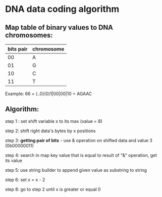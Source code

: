# DNA data coding algorithm

## Map table of binary values to DNA chromosomes:
|bits pair|chromosome|
|-----|--------|
|00 | A|
|01 | G|
|10 | C|
|11 | T|

Example:
66 = (..0)(0)1|00|00|10 = AGAAC

## Algorithm:

step 1 : set shift variable x to its max (value = 8)

step 2: shift right data's bytes by x positions

step 3: **getting pair of bits** - use & operation on shifted data and value 3 (0b00000011)

step 4: search in map key value that is equal to result of "&" operation, get its value

step 5: use string builder to append given value as substring to string

step 6: set x = x - 2

step 8: go to step 2 until x is greater or equal 0

